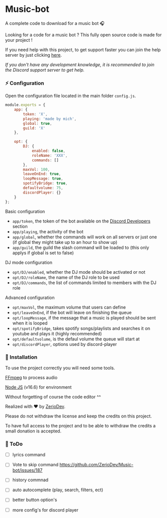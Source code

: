 # Music-bot

A complete code to download for a music bot 🎧

Looking for a code for a music bot ? This fully open source code is made for your project !

If you need help with this project, to get support faster you can join the help server by just clicking [here](https://discord.gg/5cGSYV8ZZj).

*If you don't have any development knowledge, it is recommended to join the Discord support server to get help.*

### ⚡ Configuration

Open the configuration file located in the main folder `config.js`.

```js
module.exports = {
    app: {
        token: 'X',
        playing: 'made by mich',
        global: true,
        guild: 'X'
    },

    opt: {
        DJ: {
            enabled: false,
            roleName: 'XXX',
            commands: []
        },
        maxVol: 100,
        leaveOnEnd: true,
        loopMessage: true,
        spotifyBridge: true,
        defaultvolume: 75,
        discordPlayer: {}
    }
};
```

Basic configuration

- `app/token`, the token of the bot available on the [Discord Developers](https://discordapp.com/developers/applications) section
- `app/playing`, the activity of the bot
- `app/global`, whether the commands will work on all servers or just one (if global they might take up to an hour to show up)
- `app/guild`, the guild the slash command will be loaded to (this only applys if global is set to false)

DJ mode configuration

- `opt/DJ/enabled`, whether the DJ mode should be activated or not 
- `opt/DJ/roleName`, the name of the DJ role to be used
- `opt/DJ/commands`, the list of commands limited to members with the DJ role

Advanced configuration

- `opt/maxVol`, the maximum volume that users can define
- `opt/leaveOnEnd`,  if the bot will leave on finishing the queue
- `opt/loopMessage`, if the message that a music is played should be sent when it is looped
- `opt/spotifyBridge`, takes spotify songs/playlists and searches it on youtube and plays it (highly recommended)
- `opt/defaultvolume`, is the defaul volume the queue will start at
- `opt/discordPlayer`, options used by discord-player

### 📑 Installation

To use the project correctly you will need some tools.

[FFmpeg](https://www.ffmpeg.org) to process audio

[Node JS](https://nodejs.org/en/) (v16.6) for environment

Without forgetting of course the code editor ^^

Realized with ❤️ by [ZerioDev](https://github.com/ZerioDev).

Please do not withdraw the license and keep the credits on this project.

To have full access to the project and to be able to withdraw the credits a small donation is accepted. 

### 📝 ToDo 

- [ ] lyrics command

-  [ ] Vote to skip command https://github.com/ZerioDev/Music-bot/issues/187

- [ ] history commnad

- [ ] auto autocomplete (play, search, filters, ect)

- [ ] better button option's

- [ ] more config's for discord player 
